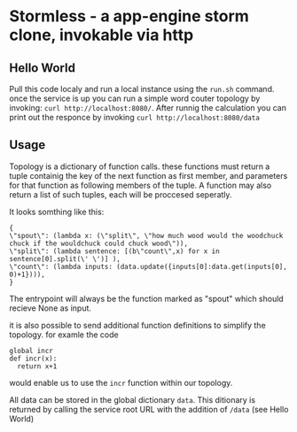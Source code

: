 # Stormless - a app-engine storm clone, invokable via http

## Hello World
Pull this code localy and run a local instance using the `run.sh` command.
once the service is up you can run a simple word couter topology by invoking: `curl http://localhost:8080/`. After runnig the calculation you can print out the responce by invoking `curl http://localhost:8080/data`

## Usage
Topology is a dictionary of function calls. these functions must return a tuple containig the key of the next function as first member, and parameters for that function as following members of the tuple. A function may also return a list of such tuples, each will be proccesed seperatly.

It looks somthing like this:
```
{
\"spout\": (lambda x: (\"split\", \"how much wood would the woodchuck chuck if the wouldchuck could chuck wood\")),
\"split\": (lambda sentence: [(b\"count\",x) for x in sentence[0].split(\' \')] ),
\"count\": (lambda inputs: (data.update({inputs[0]:data.get(inputs[0], 0)+1}))),
}
```

The entrypoint will always be the function marked as "spout" which should recieve None as input.

it is also possible to send additional function definitions to simplify the topology. for examle the code 
```
global incr
def incr(x):
  return x+1
```
would enable us to use the `incr` function within our topology.

All data can be stored in the global dictionary `data`. This ditionary is returned by calling the service root URL with the addition of `/data` (see Hello World)
   
